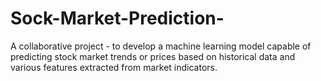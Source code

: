 # Sock-Market-Prediction-
A collaborative project - to develop a machine learning model capable of predicting stock market trends or prices based on historical data and various features extracted from market indicators.

